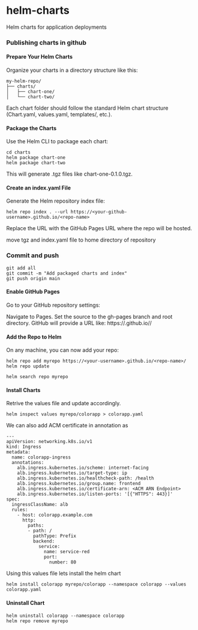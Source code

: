# helm-charts
Helm charts for application deployments

### Publishing charts in github

#### Prepare Your Helm Charts
Organize your charts in a directory structure like this:
```
my-helm-repo/
├── charts/
│   ├── chart-one/
│   └── chart-two/
```
Each chart folder should follow the standard Helm chart structure (Chart.yaml, values.yaml, templates/, etc.).

#### Package the Charts
Use the Helm CLI to package each chart:

```
cd charts
helm package chart-one
helm package chart-two
```
This will generate .tgz files like chart-one-0.1.0.tgz.

#### Create an index.yaml File
Generate the Helm repository index file:
```
helm repo index . --url https://<your-github-username>.github.io/<repo-name>
```
Replace the URL with the GitHub Pages URL where the repo will be hosted.

move tgz and index.yaml file to home directory of repository

### Commit and push
```
git add all
git commit -m "Add packaged charts and index"
git push origin main
```

#### Enable GitHub Pages
Go to your GitHub repository settings:

Navigate to Pages.
Set the source to the gh-pages branch and root directory.
GitHub will provide a URL like:
https://<your-username>.github.io/<repo-name>/

#### Add the Repo to Helm
On any machine, you can now add your repo:
```
helm repo add myrepo https://<your-username>.github.io/<repo-name>/
helm repo update

helm search repo myrepo
```

#### Install Charts
Retrive the values file and update accordingly. 

```
helm inspect values myrepo/colorapp > colorapp.yaml
```
We can also add ACM certificate in annotation as
```
---
apiVersion: networking.k8s.io/v1
kind: Ingress
metadata:
  name: colorapp-ingress
  annotations:
    alb.ingress.kubernetes.io/scheme: internet-facing
    alb.ingress.kubernetes.io/target-type: ip
    alb.ingress.kubernetes.io/healthcheck-path: /health
    alb.ingress.kubernetes.io/group.name: frontend
    alb.ingress.kubernetes.io/certificate-arn: <ACM ARN Endpoint>
    alb.ingress.kubernetes.io/listen-ports: '[{"HTTPS": 443}]'
spec:
  ingressClassName: alb
  rules:
    - host: colorapp.example.com
      http:
        paths:
        - path: /
          pathType: Prefix
          backend:
            service:
              name: service-red
              port:
                number: 80
```
Using this values file lets install the helm chart
```
helm install colorapp myrepo/colorapp --namespace colorapp --values colorapp.yaml
```

#### Uninstall Chart
```
helm uninstall colorapp --namespace colorapp
helm repo remove myrepo
```